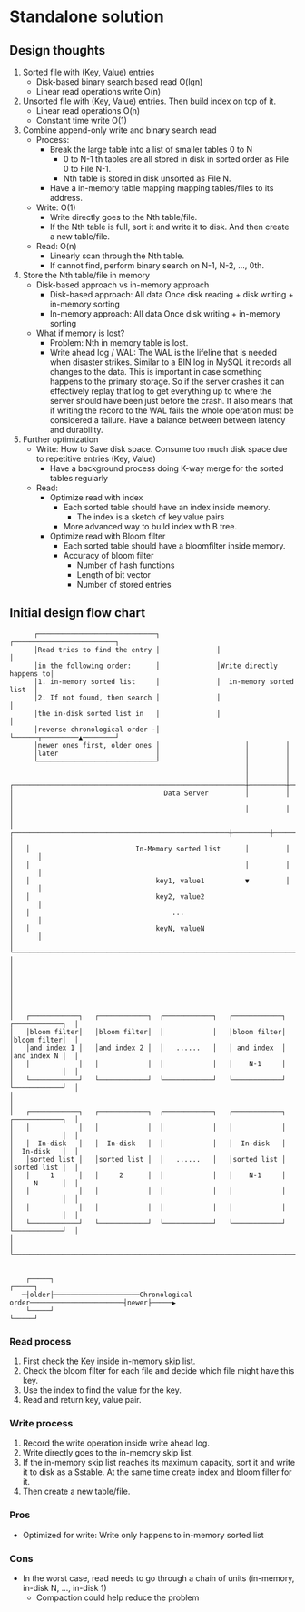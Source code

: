 # Standalone solution

## Design thoughts

1. Sorted file with (Key, Value) entries
   * Disk-based binary search based read O(lgn)
   * Linear read operations write O(n)
2. Unsorted file with (Key, Value) entries. Then build index on top of it.
   * Linear read operations O(n)
   * Constant time write O(1)
3. Combine append-only write and binary search read
   * Process:
     * Break the large table into a list of smaller tables 0 to N
       * 0 to N-1 th tables are all stored in disk in sorted order as File 0 to File N-1.
       * Nth table is stored in disk unsorted as File N.
     * Have a in-memory table mapping mapping tables/files to its address.
   * Write: O(1)
     * Write directly goes to the Nth table/file.
     * If the Nth table is full, sort it and write it to disk. And then create a new table/file.
   * Read: O(n)
     * Linearly scan through the Nth table.
     * If cannot find, perform binary search on N-1, N-2, ..., 0th.
4. Store the Nth table/file in memory
   * Disk-based approach vs in-memory approach
     * Disk-based approach: All data Once disk reading + disk writing + in-memory sorting
     * In-memory approach: All data Once disk writing + in-memory sorting
   * What if memory is lost?
     * Problem: Nth in memory table is lost.
     * Write ahead log / WAL: The WAL is the lifeline that is needed when disaster strikes. Similar to a BIN log in MySQL it records all changes to the data. This is important in case something happens to the primary storage. So if the server crashes it can effectively replay that log to get everything up to where the server should have been just before the crash. It also means that if writing the record to the WAL fails the whole operation must be considered a failure. Have a balance between between latency and durability.
5. Further optimization
   * Write: How to Save disk space. Consume too much disk space due to repetitive entries (Key, Value)
     * Have a background process doing K-way merge for the sorted tables regularly
   * Read:
     * Optimize read with index
       * Each sorted table should have an index inside memory.
         * The index is a sketch of key value pairs
       * More advanced way to build index with B tree.
     * Optimize read with Bloom filter
       * Each sorted table should have a bloomfilter inside memory.
       * Accuracy of bloom filter
         * Number of hash functions
         * Length of bit vector
         * Number of stored entries

## Initial design flow chart

```
      ┌─────────────────────────────┐              ┌─────────────────────────┐         
      │Read tries to find the entry │              │                         │         
      │in the following order:      │              │Write directly happens to│         
      │1. in-memory sorted list     │              │  in-memory sorted list  │         
      │2. If not found, then search │              │                         │         
      │the in-disk sorted list in   │              │                         │         
      │reverse chronological order -│              └──────┬─────────▲────────┘         
      │newer ones first, older ones │                     │         │                  
      │later                        │                     │         │                  
      └─────────────────────────────┘                     │         │                  
                                                          │         │                  
                                                          │         │                  
┌─────────────────────────────────────────────────────────┼─────────┼─────────────────┐
│                                     Data Server         │         │                 │
│                                                         │         │                 │
│   ┌─────────────────────────────────────────────────────┼─────────┼──────────┐      │
│   │                          In-Memory sorted list      │         │          │      │
│   │                                                     │         │          │      │
│   │                               key1, value1          ▼         │          │      │
│   │                               key2, value2                               │      │
│   │                                   ...                                    │      │
│   │                               keyN, valueN                               │      │
│   └──────────────────────────────────────────────────────────────────────────┘      │
│                                                                                     │
│                                                                                     │
│                                                                                     │
│   ┌────────────┐   ┌────────────┐  ┌────────────┐   ┌────────────┐  ┌────────────┐  │
│   │bloom filter│   │bloom filter│  │            │   │bloom filter│  │bloom filter│  │
│   │and index 1 │   │and index 2 │  │   ......   │   │ and index  │  │and index N │  │
│   │            │   │            │  │            │   │    N-1     │  │            │  │
│   └────────────┘   └────────────┘  └────────────┘   └────────────┘  └────────────┘  │
│                                                                                     │
│   ┌────────────┐   ┌────────────┐  ┌────────────┐   ┌────────────┐  ┌────────────┐  │
│   │            │   │            │  │            │   │            │  │            │  │
│   │  In-disk   │   │  In-disk   │  │            │   │  In-disk   │  │  In-disk   │  │
│   │sorted list │   │sorted list │  │   ......   │   │sorted list │  │sorted list │  │
│   │     1      │   │     2      │  │            │   │    N-1     │  │     N      │  │
│   │            │   │            │  │            │   │            │  │            │  │
│   │            │   │            │  │            │   │            │  │            │  │
│   └────────────┘   └────────────┘  └────────────┘   └────────────┘  └────────────┘  │
│                                                                                     │
└─────────────────────────────────────────────────────────────────────────────────────┘


    ┌─────┐                                                               ┌─────┐      
   ─┤older├─────────────────────Chronological order───────────────────────┤newer├─────▶
    └─────┘                                                               └─────┘
```

### Read process

1. First check the Key inside in-memory skip list.
2. Check the bloom filter for each file and decide which file might have this key.
3. Use the index to find the value for the key.
4. Read and return key, value pair.

### Write process

1. Record the write operation inside write ahead log.
2. Write directly goes to the in-memory skip list.
3. If the in-memory skip list reaches its maximum capacity, sort it and write it to disk as a Sstable. At the same time create index and bloom filter for it.
4. Then create a new table/file.

### Pros

* Optimized for write: Write only happens to in-memory sorted list

### Cons

* In the worst case, read needs to go through a chain of units (in-memory, in-disk N, ..., in-disk 1)
  * Compaction could help reduce the problem
